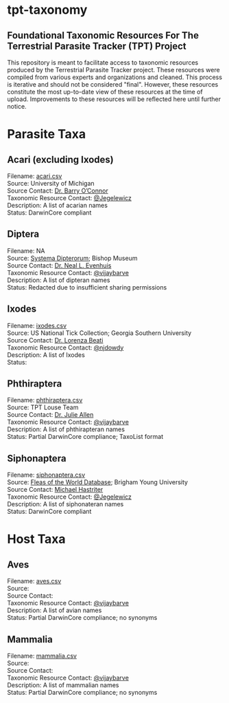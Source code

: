 # tpt-taxonomy
## Foundational Taxonomic Resources For The Terrestrial Parasite Tracker (TPT) Project

This repository is meant to facilitate access to taxonomic resources produced by the Terrestrial Parasite Tracker project. These resources were compiled from various experts and organizations and cleaned. This process is iterative and should not be considered "final". However, these resources constitute the most up-to-date view of these resources at the time of upload. Improvements to these resources will be reflected here until further notice.

# Parasite Taxa

## Acari (excluding Ixodes)
Filename: <a href="./acari.csv">acari.csv</a><br />
Source: University of Michigan<br />
Source Contact: <a href="https://webapps.lsa.umich.edu/ummz/insects/personnel/personnelDetail.asp?ID=21">Dr. Barry O’Connor</a><br />
Taxonomic Resource Contact: <a href="https://github.com/Jegelewicz">@Jegelewicz</a><br />
Description: A list of acarian names<br />
Status: DarwinCore compliant<br />

## Diptera
Filename: NA<br />
Source: <a href="http://www.diptera.org/">Systema Dipterorum</a>; Bishop Museum<br />
Source Contact: <a href="http://hbs.bishopmuseum.org/staff/evenhuis.html">Dr. Neal L. Evenhuis</a><br />
Taxonomic Resource Contact: <a href="https://github.com/vijaybarve">@vijaybarve</a><br />
Description: A list of dipteran names<br />
Status: Redacted due to insufficient sharing permissions<br />

## Ixodes
Filename: <a href="./ixodes.csv">ixodes.csv</a><br />
Source: US National Tick Collection; Georgia Southern University<br />
Source Contact: <a href="http://lorenzabeati.klacto.net/">Dr. Lorenza Beati</a><br />
Taxonomic Resource Contact: <a href="https://github.com/njdowdy">@njdowdy</a><br />
Description: A list of Ixodes<br />
Status: <br />

## Phthiraptera
Filename: <a href="./phthiraptera.csv">phthiraptera.csv</a><br />
Source: TPT Louse Team<br />
Source Contact: <a href="https://www.unr.edu/biology/faculty/julie-allen">Dr. Julie Allen</a><br />
Taxonomic Resource Contact: <a href="https://github.com/vijaybarve">@vijaybarve</a><br />
Description: A list of phthirapteran names<br />
Status: Partial DarwinCore compliance; TaxoList format<br />

## Siphonaptera
Filename: <a href="./siphonaptera.csv">siphonaptera.csv</a><br />
Source: <a href="https://biology.byu.edu/fleas-of-the-world">Fleas of the World Database</a>; Brigham Young University<br />
Source Contact: <a href="https://mlbean.byu.edu/curators-and-collection-managers">Michael Hastriter</a><br />
Taxonomic Resource Contact: <a href="https://github.com/Jegelewicz">@Jegelewicz</a><br />
Description: A list of siphonateran names<br />
Status: DarwinCore compliant<br />

# Host Taxa

## Aves
Filename: <a href="./aves.csv">aves.csv</a><br />
Source:<br />
Source Contact:<br />
Taxonomic Resource Contact: <a href="https://github.com/vijaybarve">@vijaybarve</a><br />
Description: A list of avian names<br />
Status: Partial DarwinCore compliance; no synonyms<br />

## Mammalia
Filename: <a href="./mammalia.csv">mammalia.csv</a><br />
Source:<br />
Source Contact:<br />
Taxonomic Resource Contact: <a href="https://github.com/vijaybarve">@vijaybarve</a><br />
Description: A list of mammalian names<br />
Status: Partial DarwinCore compliance; no synonyms<br />
